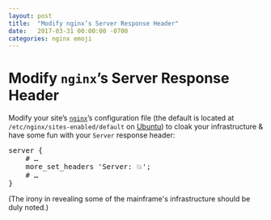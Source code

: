 ```yaml
---
layout: post
title:  "Modify nginx’s Server Response Header"
date:   2017-03-31 00:00:00 -0700
categories: nginx emoji
---
```


# Modify `nginx`’s Server Response Header

Modify your site’s [`nginx`](http://nginx.org/en/)’s configuration file (the default is located at `/etc/nginx/sites-enabled/default` on [Ubuntu](http://ubuntu.com)) to cloak your infrastructure & have some fun with your `Server` response header:

<pre><div>server {
    # …
    more_set_headers 'Server: 💥';
    # …
}</div></pre>

(The irony in revealing some of the mainframe's infrastructure should be duly noted.)
